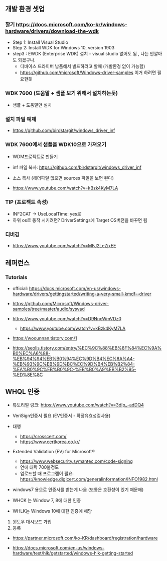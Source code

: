## 개발 환경 셋업
### 깔기 https://docs.microsoft.com/ko-kr/windows-hardware/drivers/download-the-wdk
* Step 1: Install Visual Studio
* Step 2: Install WDK for Windows 10, version 1903
* step3 : EWDK (Enterprise WDK) 설치 - visual studio 없어도 됨 , 나는 안깔아도 되겠구나. 
    * 디바이스 드라이버 납품해서 빌드하려고 할때 (개발환경 없이 가능함)
    * https://github.com/microsoft/Windows-driver-samples 이거 하려면 필요한듯 
### WDK 7600 (도움말 + 샘플 보기 위해서 설치하는듯) 
* 샘플 + 도움말만 설치


### 설치 파일 예제
* https://github.com/birdstargit/windows_driver_inf


### WDK 7600에서 샘플을 WDK10으로 가져오기 
* WDM프로젝트로 만들기
* inf 파일 복사: https://github.com/birdstargit/windows_driver_inf

* 소스 복사 (헤더파일 없으면 sources 파일을 보면 된다)


* https://www.youtube.com/watch?v=kBzk4KyM7LA

### TIP (프로젝트 속성)
* INF2CAT -> UseLocalTime: yes로 
* 하위 os로 동작 시키려면? DriverSettings에 Target OS버전을 바꾸면 됨

### 디버깅 
* https://www.youtube.com/watch?v=MFJ2LeZjxEE


## 레퍼런스
### Tutorials 
* official: https://docs.microsoft.com/en-us/windows-hardware/drivers/gettingstarted/writing-a-very-small-kmdf--driver
* https://github.com/Microsoft/Windows-driver-samples/tree/master/audio/sysvad
* https://www.youtube.com/watch?v=D9NncWmVDz0
   * https://www.youtube.com/watch?v=kBzk4KyM7LA

* https://woounnan.tistory.com/1
* https://seolis.tistory.com/entry/%EC%9C%88%EB%8F%84%EC%9A%B0%EC%A6%88-%EB%94%94%EB%B0%94%EC%9D%B4%EC%8A%A4-%EB%93%9C%EB%9D%BC%EC%9D%B4%EB%B2%84-%EA%B0%9C%EB%B0%9C-%EB%B0%A9%EB%B2%95-%ED%8E%8C


## WHQL 인증  
* 튜토리얼 링크: https://www.youtube.com/watch?v=3dIp_-adDQ4
* VeriSign인증서 필요 (EV인증서 - 확장유효성검사용)
* 대행
   * https://crosscert.com/
   * https://www.certkorea.co.kr/
* Extended Validation (EV) for Microsoft® 
  * https://www.websecurity.symantec.com/code-signing
  * 연에 대략 700불정도
  * 업로드할 때 프로그램이 필요: https://knowledge.digicert.com/generalinformation/INFO1982.html
  
* windows7 용으로 인증서를 받는게 나음 (보통은 호환성이 있기 때문에)   
* WHCK 는 Window 7, 8에 대한 인증
* WHLK는 Windows 10에 대한 인증에 해당  
  
1. 윈도우 대시보드 가입 
2. 등록 
  * https://partner.microsoft.com/ko-KR/dashboard/registration/hardware
  
* https://docs.microsoft.com/en-us/windows-hardware/test/hlk/getstarted/windows-hlk-getting-started


